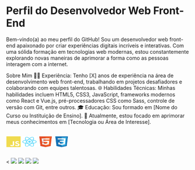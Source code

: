 
# Perfil do Desenvolvedor Web Front-End
Bem-vindo(a) ao meu perfil do GitHub! Sou um desenvolvedor web front-end apaixonado por criar experiências digitais incríveis e interativas. Com uma sólida formação em tecnologias web modernas, estou constantemente explorando novas maneiras de aprimorar a forma como as pessoas interagem com a internet.

Sobre Mim
👨‍💻 Experiência: Tenho [X] anos de experiência na área de desenvolvimento web front-end, trabalhando em projetos desafiadores e colaborando com equipes talentosas.
🌐 Habilidades Técnicas: Minhas habilidades incluem HTML5, CSS3, JavaScript, frameworks modernos como React e Vue.js, pré-processadores CSS como Sass, controle de versão com Git, entre outros.
🎓 Educação: Sou formado em [Nome do Curso ou Instituição de Ensino].
🔭 Atualmente, estou focado em aprimorar meus conhecimentos em [Tecnologia ou Área de Interesse].

<div style="display: inline_block"><br>
  <img align="center" alt="Vanderlei-Js" height="30" width="40" src="https://raw.githubusercontent.com/devicons/devicon/master/icons/javascript/javascript-plain.svg">
  <img align="center" alt="Vanderlei-React" height="30" width="40" src="https://raw.githubusercontent.com/devicons/devicon/master/icons/react/react-original.svg">
  <img align="center" alt="Vanderlei-HTML" height="30" width="40" src="https://raw.githubusercontent.com/devicons/devicon/master/icons/html5/html5-original.svg">
  <img align="center" alt="Vanderlei-CSS" height="30" width="40" src="https://raw.githubusercontent.com/devicons/devicon/master/icons/css3/css3-original.svg">
  </div>
  
  ##
 
<
  <a href="https://instagram.com/rafaballerini" target="_blank"><img src="https://img.shields.io/badge/-Instagram-%23E4405F?style=for-the-badge&logo=instagram&logoColor=white" target="_blank"></a>
 <a href="https://discord.gg/wagxzStdcR" target="_blank"><img src="https://img.shields.io/badge/Discord-7289DA?style=for-the-badge&logo=discord&logoColor=white" target="_blank"></a> 
  <a href = "mailto:josevanderlei.nn@gmail.com"><img src="https://img.shields.io/badge/-Gmail-%23333?style=for-the-badge&logo=gmail&logoColor=white" target="_blank"></a>
  <a href="https://www.linkedin.com/in/vanderlei-desenvolvedor-front-end/" target="_blank"><img src="https://img.shields.io/badge/-LinkedIn-%230077B5?style=for-the-badge&logo=linkedin&logoColor=white" target="_blank"></a> 
  
</div>

